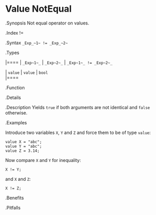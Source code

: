 # Value NotEqual

.Synopsis
Not equal operator on values.

.Index
!=

.Syntax
`_Exp_~1~ != _Exp_~2~`

.Types


|====
| `_Exp~1~_`   | `_Exp~2~_` | `_Exp~1~_ != _Exp~2~_` 

| `value`     |  `value`  | `bool`               
|====

.Function

.Details

.Description
Yields `true` if both arguments are not identical and `false` otherwise.

.Examples

Introduce two variables `X`, `Y` and `Z` and force them to be of type `value`:
```rascal-shell,continue
value X = "abc";
value Y = "abc";
value Z = 3.14;
```
Now compare `X` and `Y` for inequality:
```rascal-shell,continue
X != Y;
```
and `X` and `Z`:
```rascal-shell,continue
X != Z;
```

.Benefits

.Pitfalls

